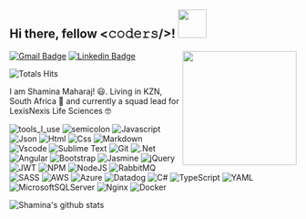 <h2> Hi there, fellow <𝚌𝚘𝚍𝚎𝚛𝚜/>! <img src="https://media.giphy.com/media/mGcNjsfWAjY5AEZNw6/giphy.gif" width="50"></h2>

<img align='right' src='https://media.tenor.com/6JptszQgCnkAAAAj/text-work.gif' width='200"'>

[![Gmail Badge](https://img.shields.io/badge/-maharajshamina1@gmail.com-c14438?style=flat-square&logo=Gmail&logoColor=white&link=mailto:maharajshamina1@gmail.com)](mailto:maharajshamina1@gmail.com)
[![Linkedin Badge](https://img.shields.io/badge/-shaminamaharaj-blue?style=flat-square&logo=Linkedin&logoColor=white&link=https://www.linkedin.com/in/shamina-maharaj-45a72ba5)](https://www.linkedin.com/in/shamina-maharaj-45a72ba5)
  
![Totals Hits](https://komarev.com/ghpvc/?username=Shamina05&style=flat&color=orange&label=PROFILE+VIEWS)

I am Shamina Maharaj! 😃. Living in KZN, South Africa 🌊 and currently a squad lead for LexisNexis Life Sciences 🤓 

![tools_I_use](https://img.shields.io/badge/-%F0%9F%9A%80%20Tools%20I%20use-orange)
![semicolon](https://img.shields.io/badge/-%3A-orange)
![Javascript](https://img.shields.io/badge/JavaScript-323330?style=flat&logo=javascript&logoColor=F7DF1E)
![Json](https://img.shields.io/badge/json-5E5C5C?style=flat&logo=json&logoColor=white)
![Html](https://img.shields.io/badge/HTML5-E34F26?style=flat&logo=html5&logoColor=white)
![Css](https://img.shields.io/badge/CSS3-1572B6?style=flat&logo=css3&logoColor=white)
![Markdown](https://img.shields.io/badge/Markdown-000000?style=flat&logo=markdown&logoColor=white)
![Vscode](https://img.shields.io/badge/Visual_Studio_Code-0078D4?style=flat&logo=visual%20studio%20code&logoColor=white)
![Sublime Text](https://img.shields.io/badge/sublime_text-%23575757.svg?&style=flat&logo=sublime-text&logoColor=important)
![Git](https://img.shields.io/badge/GIT-E44C30?style=flat&logo=git&logoColor=white)
![.Net](https://img.shields.io/badge/.NET-5C2D91?style=flat&logo=.net&logoColor=white)
![Angular](https://img.shields.io/badge/angular-%23DD0031.svg?style=flat&logo=angular&logoColor=white)
![Bootstrap](https://img.shields.io/badge/bootstrap-%238511FA.svg?style=flat&logo=bootstrap&logoColor=white)
![Jasmine](https://img.shields.io/badge/jasmine-%238A4182.svg?style=flat&logo=jasmine&logoColor=white)
![jQuery](https://img.shields.io/badge/jquery-%230769AD.svg?style=flat&logo=jquery&logoColor=white)
![JWT](https://img.shields.io/badge/JWT-black?style=flat&logo=JSON%20web%20tokens)
![NPM](https://img.shields.io/badge/NPM-%23CB3837.svg?style=flat&logo=npm&logoColor=white)
![NodeJS](https://img.shields.io/badge/node.js-6DA55F?style=flat&logo=node.js&logoColor=white)
![RabbitMQ](https://img.shields.io/badge/Rabbitmq-FF6600?style=flat&logo=rabbitmq&logoColor=white)
![SASS](https://img.shields.io/badge/SASS-hotpink.svg?style=flat&logo=SASS&logoColor=white)
![AWS](https://img.shields.io/badge/AWS-%23FF9900.svg?style=flat&logo=amazon-aws&logoColor=white)
![Azure](https://img.shields.io/badge/azure-%230072C6.svg?style=flat&logo=microsoftazure&logoColor=white)
![Datadog](https://img.shields.io/badge/datadog-%23632CA6.svg?style=flat&logo=datadog&logoColor=white)
![C#](https://img.shields.io/badge/c%23-%23239120.svg?style=flat&logo=csharp&logoColor=white)
![TypeScript](https://img.shields.io/badge/typescript-%23007ACC.svg?style=flat&logo=typescript&logoColor=white)
![YAML](https://img.shields.io/badge/yaml-%23ffffff.svg?style=flat&logo=yaml&logoColor=151515)
![MicrosoftSQLServer](https://img.shields.io/badge/Microsoft%20SQL%20Server-CC2927?style=flat&logo=microsoft%20sql%20server&logoColor=white)
![Nginx](https://img.shields.io/badge/nginx-%23009639.svg?style=for-the-badge&logo=nginx&logoColor=white)
![Docker](https://img.shields.io/badge/docker-%230db7ed.svg?style=for-the-badge&logo=docker&logoColor=white)

![Shamina's github stats](https://github-readme-stats.vercel.app/api?username=Shamina05&show_icons=true)



